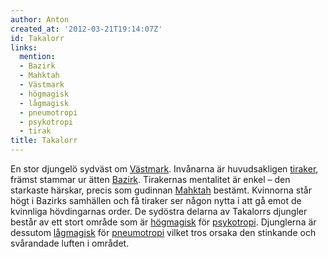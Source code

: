 ```yaml
---
author: Anton
created_at: '2012-03-21T19:14:07Z'
id: Takalorr
links:
  mention:
  - Bazirk
  - Mahktah
  - Västmark
  - högmagisk
  - lågmagisk
  - pneumotropi
  - psykotropi
  - tirak
title: Takalorr
---
```


En stor djungelö sydväst om [Västmark]. Invånarna är huvudsakligen [tiraker], främst stammar ur
ätten [Bazirk]. Tirakernas mentalitet är enkel – den starkaste härskar, precis som gudinnan
[Mahktah] bestämt. Kvinnorna står högt i Bazirks samhällen och få tiraker ser någon nytta i att gå
emot de kvinnliga hövdingarnas order. De sydöstra delarna av Takalorrs djungler består av ett stort
område som är [högmagisk] för [psykotropi]. Djunglerna är dessutom [lågmagisk] för [pneumotropi]
vilket tros orsaka den stinkande och svårandade luften i området.

  [Västmark]: Västmark
  [tiraker]: tirak
  [Bazirk]: Bazirk
  [Mahktah]: Mahktah
  [högmagisk]: högmagisk
  [psykotropi]: psykotropi
  [lågmagisk]: lågmagisk
  [pneumotropi]: pneumotropi
